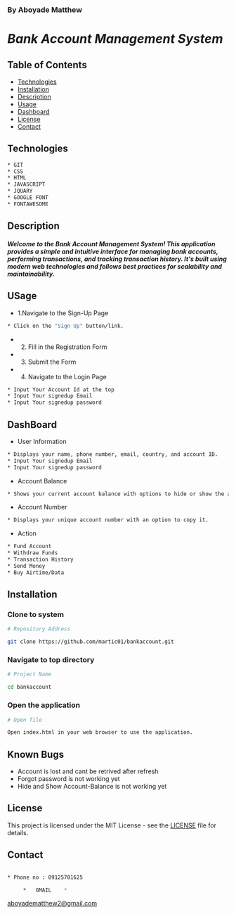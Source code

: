 ### By Aboyade Matthew

# _Bank Account Management System_


## Table of Contents

- [Technologies](#technologies)
- [Installation](#installation)
- [Description](#description)
- [Usage](#usage)
- [Dashboard](#dashboard)
- [License](#license)
- [Contact](#contact)






## Technologies
```bash
* GIT
* CSS
* HTML
* JAVASCRIPT
* JQUARY
* GOOGLE FONT
* FONTAWESOME
```

## Description

#### _Welcome to the Bank Account Management System! This application provides a simple and intuitive interface for managing bank accounts, performing transactions, and tracking transaction history. It's built using modern web technologies and follows best practices for scalability and maintainability._

## USage

* 1.Navigate to the Sign-Up Page 
```bash
* Click on the "Sign Up" button/link.
```
* 2. Fill in the Registration Form
* 3. Submit the Form
* 4. Navigate to the Login Page
```bash
* Input Your Account Id at the top
* Input Your signedup Email
* Input Your signedup password
```
## DashBoard

* User Information
```bash
* Displays your name, phone number, email, country, and account ID.
* Input Your signedup Email
* Input Your signedup password
```
* Account Balance
```bash 
* Shows your current account balance with options to hide or show the amount.
```
*  Account Number
```bash 
* Displays your unique account number with an option to copy it.
```
*  Action
```bash 
* Fund Account
* Withdraw Funds
* Transaction History
* Send Money
* Buy Airtime/Data
```



## Installation

### Clone to system
```bash
# Repository Address

git clone https://github.com/martic01/bankaccount.git
```
### Navigate to top directory
```bash
# Project Name

cd bankaccount

```
### Open the application

```bash
# Open file

Open index.html in your web browser to use the application.
```


## Known Bugs

* Account is lost and cant be retrived after refresh
* Forgot password is not working yet
* Hide and Show Account-Balance is not working yet

## License

This project is licensed under the MIT License - see the [LICENSE](LICENSE) file for details.

## Contact

```bash

* Phone no : 09125701625

     *   GMAIL    *
```
 aboyadematthew2@gmail.com